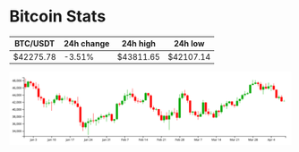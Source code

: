 # Bitcoin Stats

BTC/USDT|24h change|24h high|24h low|
|---|---|---|---|
|$42275.78|-3.51%|$43811.65|$42107.14|

<img src="./chart.svg">
